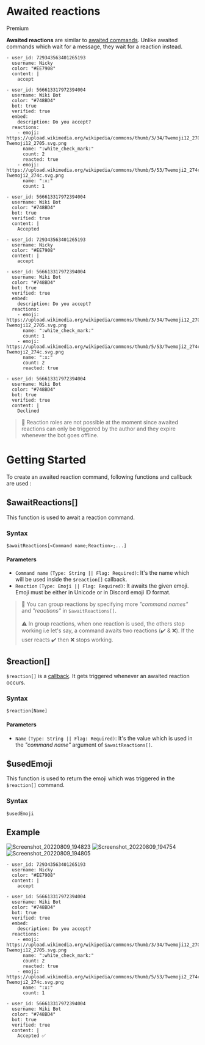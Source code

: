 # Awaited reactions
<div class="functionTags">
  <span id="PremiumTag">Premium</span>
</div>

**Awaited reactions** are similar to [awaited commands](../guides/awaitedCommands.md). Unlike awaited commands which wait for a message, they wait for a reaction instead. 

``` discord yaml
- user_id: 729343563401265193
  username: Nicky
  color: "#EE7908"
  content: |
    accept

- user_id: 566613317972394004
  username: Wiki Bot
  color: "#748BD4"
  bot: true
  verified: true
  embed:
    description: Do you accept?
  reactions:
    - emoji: https://upload.wikimedia.org/wikipedia/commons/thumb/3/34/Twemoji12_2705.svg/640px-Twemoji12_2705.svg.png
      name: ":white_check_mark:"
      count: 2
      reacted: true
    - emoji: https://upload.wikimedia.org/wikipedia/commons/thumb/5/53/Twemoji2_274c.svg/640px-Twemoji2_274c.svg.png
      name: ":x:"
      count: 1

- user_id: 566613317972394004
  username: Wiki Bot
  color: "#748BD4"
  bot: true
  verified: true
  content: |
    Accepted

- user_id: 729343563401265193
  username: Nicky
  color: "#EE7908"
  content: |
    accept

- user_id: 566613317972394004
  username: Wiki Bot
  color: "#748BD4"
  bot: true
  verified: true
  embed:
    description: Do you accept?
  reactions:
    - emoji: https://upload.wikimedia.org/wikipedia/commons/thumb/3/34/Twemoji12_2705.svg/640px-Twemoji12_2705.svg.png
      name: ":white_check_mark:"
      count: 1
    - emoji: https://upload.wikimedia.org/wikipedia/commons/thumb/5/53/Twemoji2_274c.svg/640px-Twemoji2_274c.svg.png
      name: ":x:"
      count: 2
      reacted: true

- user_id: 566613317972394004
  username: Wiki Bot
  color: "#748BD4"
  bot: true
  verified: true
  content: |
    Declined
```

> 📝 Reaction roles are not possible at the moment since awaited reactions can only be triggered by the author and they expire whenever the bot goes offline.

# Getting Started
To create an awaited reaction command, following functions and callback are used :

## $awaitReactions[]
This function is used to await a reaction command.

### Syntax
```
$awaitReactions[<Command name;Reaction>;...]
```

#### Parameters
- `Command name` `(Type: String || Flag: Required)`: It's the name which will be used inside the `$reaction[]` callback.
- `Reaction` `(Type: Emoji || Flag: Required)`: It awaits the given emoji. Emoji must be either in Unicode or in Discord emoji ID format.


> 📝 You can group reactions by specifying more *"command names"* and *"reactions"* in `$awaitReactions[]`.\
\
> ⚠️ In group reactions, when one reaction is used, the others stop working i.e let's say, a command awaits two reactions (✔️ & ❌). If the user reacts ✔️ then ❌ stops working.

## $reaction[]
`$reaction[]` is a [callback](../callbacks/introduction.md). It gets triggered whenever an awaited reaction occurs.

### Syntax
```
$reaction[Name]
```

#### Parameters
- `Name` `(Type: String || Flag: Required)`: It's the value which is used in the *"command name"* argument of `$awaitReactions[]`.

## $usedEmoji
This function is used to return the emoji which was triggered in the `$reaction[]` command.

### Syntax
```
$usedEmoji
```

## Example
![Screenshot_20220809_194823](https://user-images.githubusercontent.com/95774950/183701101-550bf56c-3cd2-4511-bc03-8f8398fe4d8b.png)
![Screenshot_20220809_194754](https://user-images.githubusercontent.com/95774950/183701030-c82a8744-9dff-4ad9-83b5-2aa64f45cc59.png)
![Screenshot_20220809_194805](https://user-images.githubusercontent.com/95774950/183701074-395c4770-8439-4441-a0ad-5c69ae9cded4.png)

``` discord yaml
- user_id: 729343563401265193
  username: Nicky
  color: "#EE7908"
  content: |
    accept

- user_id: 566613317972394004
  username: Wiki Bot
  color: "#748BD4"
  bot: true
  verified: true
  embed:
    description: Do you accept?
  reactions:
    - emoji: https://upload.wikimedia.org/wikipedia/commons/thumb/3/34/Twemoji12_2705.svg/640px-Twemoji12_2705.svg.png
      name: ":white_check_mark:"
      count: 2
      reacted: true
    - emoji: https://upload.wikimedia.org/wikipedia/commons/thumb/5/53/Twemoji2_274c.svg/640px-Twemoji2_274c.svg.png
      name: ":x:"
      count: 1

- user_id: 566613317972394004
  username: Wiki Bot
  color: "#748BD4"
  bot: true
  verified: true
  content: |
    Accepted ✅
```
